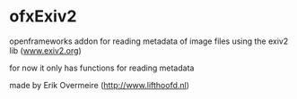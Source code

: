 ofxExiv2
========

openframeworks addon for reading metadata of image files using the exiv2 lib (www.exiv2.org)

for now it only has functions for reading metadata


made by Erik Overmeire (http://www.lifthoofd.nl)
